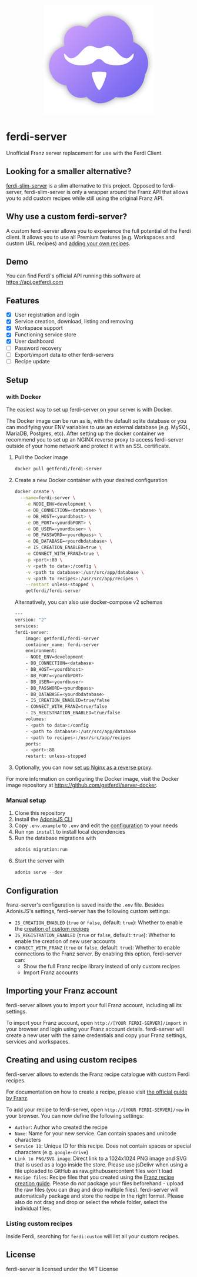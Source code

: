 <p align="center">
    <img src="./logo.png" alt="" width="300"/>  
</p>

# ferdi-server
Unofficial Franz server replacement for use with the Ferdi Client.

## Looking for a smaller alternative?
[ferdi-slim-server](https://github.com/vantezzen/ferdi-slim-server) is a slim alternative to this project. Opposed to ferdi-server, ferdi-slim-server is only a wrapper around the Franz API that allows you to add custom recipes while still using the original Franz API.

## Why use a custom ferdi-server?
A custom ferdi-server allows you to experience the full potential of the Ferdi client. It allows you to use all Premium features (e.g. Workspaces and custom URL recipes) and [adding your own recipes](#creating-and-using-custom-recipes).

## Demo
You can find Ferdi's official API running this software at <https://api.getferdi.com>

## Features
- [x] User registration and login
- [x] Service creation, download, listing and removing
- [x] Workspace support
- [x] Functioning service store
- [x] User dashboard
- [ ] Password recovery
- [ ] Export/import data to other ferdi-servers
- [ ] Recipe update

## Setup
### with Docker
The easiest way to set up ferdi-server on your server is with Docker.

The Docker image can be run as is, with the default sqlite database or you can modifying your ENV variables to use an external database (e.g. MySQL, MariaDB, Postgres, etc). 
After setting up the docker container we recommend you to set up an NGINX reverse proxy to access ferdi-server outside of your home network and protect it with an SSL certificate.

1. Pull the Docker image

    ```sh
    docker pull getferdi/ferdi-server
    ```
2. Create a new Docker container with your desired configuration

    ```sh
    docker create \
      --name=ferdi-server \
	    -e NODE_ENV=development \
	    -e DB_CONNECTION=<database> \
	    -e DB_HOST=<yourdbhost> \
	    -e DB_PORT=<yourdbPORT> \
	    -e DB_USER=<yourdbuser> \
	    -e DB_PASSWORD=<yourdbpass> \
	    -e DB_DATABASE=<yourdbdatabase> \
	    -e IS_CREATION_ENABLED=true \
	    -e CONNECT_WITH_FRANZ=true \
	    -p <port>:80 \
	    -v <path to data>:/config \
	    -v <path to database>:/usr/src/app/database \
	    -v <path to recipes>:/usr/src/app/recipes \
	    --restart unless-stopped \
	    getferdi/ferdi-server
    ```

    Alternatively, you can also use docker-compose v2 schemas

    ```sh
    ---
    version: "2"
    services:
    ferdi-server:
        image: getferdi/ferdi-server
        container_name: ferdi-server
        environment:
        - NODE_ENV=development
        - DB_CONNECTION=<database>
        - DB_HOST=<yourdbhost>
        - DB_PORT=<yourdbPORT>
        - DB_USER=<yourdbuser>
        - DB_PASSWORD=<yourdbpass>
        - DB_DATABASE=<yourdbdatabase>
        - IS_CREATION_ENABLED=true/false
        - CONNECT_WITH_FRANZ=true/false  
        - IS_REGISTRATION_ENABLED=true/false  
        volumes:
        - <path to data>:/config
        - <path to database>:/usr/src/app/database
        - <path to recipes>:/usr/src/app/recipes
        ports:
        - <port>:80
        restart: unless-stopped
    ```
3. Optionally, you can now [set up Nginx as a reverse proxy](https://www.digitalocean.com/community/tutorials/how-to-set-up-a-node-js-application-for-production-on-ubuntu-16-04#set-up-nginx-as-a-reverse-proxy-server).

For more information on configuring the Docker image, visit the Docker image repository at <https://github.com/getferdi/server-docker>.

### Manual setup
1. Clone this repository
2. Install the [AdonisJS CLI](https://adonisjs.com/)
3. Copy `.env.example` to `.env` and edit the [configuration](#configuration) to your needs
4. Run `npm install` to install local dependencies
5. Run the database migrations with
    ```js
    adonis migration:run
    ```
6. Start the server with
    ```js
    adonis serve --dev
    ```

## Configuration
franz-server's configuration is saved inside the `.env` file. Besides AdonisJS's settings, ferdi-server has the following custom settings:
- `IS_CREATION_ENABLED` (`true` or `false`, default: `true`): Whether to enable the [creation of custom recipes](#creating-and-using-custom-recipes)
- `IS_REGISTRATION_ENABLED` (`true` or `false`, default: `true`): Whether to enable the creation of new user accounts
- `CONNECT_WITH_FRANZ` (`true` or `false`, default: `true`): Whether to enable connections to the Franz server. By enabling this option, ferdi-server can:
  - Show the full Franz recipe library instead of only custom recipes
  - Import Franz accounts

## Importing your Franz account
ferdi-server allows you to import your full Franz account, including all its settings.

To import your Franz account, open `http://[YOUR FERDI-SERVER]/import` in your browser and login using your Franz account details. ferdi-server will create a new user with the same credentials and copy your Franz settings, services and workspaces.

## Creating and using custom recipes
ferdi-server allows to extends the Franz recipe catalogue with custom Ferdi recipes.

For documentation on how to create a recipe, please visit [the official guide by Franz](https://github.com/meetfranz/plugins/blob/master/docs/integration.md).

To add your recipe to ferdi-server, open `http://[YOUR FERDI-SERVER]/new` in your browser. You can now define the following settings:
- `Author`: Author who created the recipe
- `Name`: Name for your new service. Can contain spaces and unicode characters
- `Service ID`: Unique ID for this recipe. Does not contain spaces or special characters (e.g. `google-drive`)
- `Link to PNG/SVG image`: Direct link to a 1024x1024 PNG image and SVG that is used as a logo inside the store. Please use jsDelivr when using a file uploaded to GitHub as raw.githubusercontent files won't load
- `Recipe files`: Recipe files that you created using the [Franz recipe creation guide](https://github.com/meetfranz/plugins/blob/master/docs/integration.md). Please do *not* package your files beforehand - upload the raw files (you can drag and drop multiple files). ferdi-server will automatically package and store the recipe in the right format. Please also do not drag and drop or select the whole folder, select the individual files.

### Listing custom recipes
Inside Ferdi, searching for `ferdi:custom` will list all your custom recipes.

## License
ferdi-server is licensed under the MIT License
